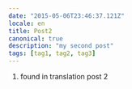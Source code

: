 ```yaml
---
date: "2015-05-06T23:46:37.121Z"
locale: en
title: Post2
canonical: true
description: "my second post"
tags: [tag1, tag2, tag3]
---
```


1.  found in translation post 2
